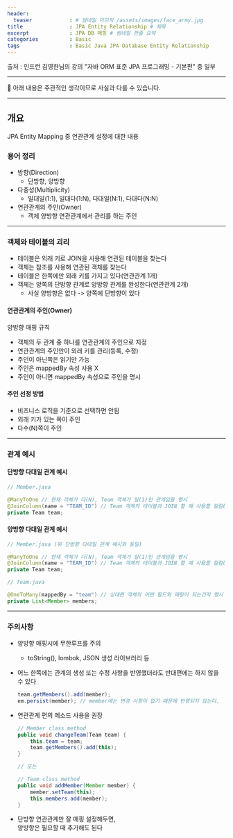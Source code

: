 ```yaml
---
header:
  teaser            : # 썸네일 이미지 /assets/images/face_army.jpg
title               : JPA Entity Relationship # 제목
excerpt             : JPA DB 매핑 # 썸네일 한줄 요약
categories          : Basic
tags                : Basic Java JPA Database Entity Relationship
---
```


출처 : 인프런 김영한님의 강의 "자바 ORM 표준 JPA 프로그래밍 - 기본편" 중 일부

---

🚫 아래 내용은 주관적인 생각이므로 사실과 다를 수 있습니다.

---

## 개요

JPA Entity Mapping 중 연관관계 설정에 대한 내용

### 용어 정리

- 방향(Direction)
  - 단방향, 양방향
- 다중성(Multiplicity)
  - 일대일(1:1), 일대다(1:N), 다대일(N:1), 다대다(N:N)
- 연관관계의 주인(Owner)
  - 객체 양방향 연관관계에서 관리를 하는 주인

---

### 객체와 테이블의 괴리

- 테이블은 외래 키로 JOIN을 사용해 연관된 테이블을 찾는다
- 객체는 참조를 사용해 연관된 객체를 찾는다
- 테이블은 한쪽에만 외래 키를 가지고 있다(연관관계 1개)
- 객체는 양쪽의 단방향 관계로 양방향 관계를 완성한다(연관관계 2개)
  - 사실 양방향은 없다 -> 양쪽에 단방향이 있다

#### 연관관계의 주인(Owner)

양방향 매핑 규칙

- 객체의 두 관계 중 하나를 연관관계의 주인으로 지정
- 연관관계의 주인만이 외래 키를 관리(등록, 수정)
- 주인이 아닌쪽은 읽기만 가능
- 주인은 mappedBy 속성 사용 X
- 주인이 아니면 mappedBy 속성으로 주인을 명시

#### 주인 선정 방법

- 비즈니스 로직을 기준으로 선택하면 안됨
- 외래 키가 있는 쪽이 주인
- 다수(N)쪽이 주인

---

### 관계 예시

#### 단방향 다대일 관계 예시

```java
// Member.java

@ManyToOne // 현재 객체가 다(N), Team 객체가 일(1)인 관계임을 명시
@JoinColumn(name = "TEAM_ID") // Team 객체의 테이블과 JOIN 할 때 사용할 컬럼("TEAM_ID")을 명시
private Team team;
```

#### 양방향 다대일 관계 예시

```java
// Member.java (위 단방향 다대일 관계 예시와 동일)

@ManyToOne // 현재 객체가 다(N), Team 객체가 일(1)인 관계임을 명시
@JoinColumn(name = "TEAM_ID") // Team 객체의 테이블과 JOIN 할 때 사용할 컬럼("TEAM_ID")을 명시
private Team team;
```

```java
// Team.java

@OneToMany(mappedBy = "team") // 상대편 객체의 어떤 필드와 매핑이 되는건지 명시
private List<Member> members;
```

---

### 주의사항

- 양방향 매핑시에 무한루프를 주의
  - toString(), lombok, JSON 생성 라이브러리 등
- 어느 한쪽에는 관계의 생성 또는 수정 사항을 반영했더라도 반대편에는 하지 않을 수 있다  

    ```java
    team.getMembers().add(member);
    em.persist(member); // member에는 변경 사항이 없기 때문에 반영되지 않는다.
    ```

- 연관관계 편의 메소드 사용을 권장

    ```java
    // Member class method
    public void changeTeam(Team team) {
        this.team = team;
        team.getMembers().add(this);
    }

    // 또는

    // Team class method
    public void addMember(Member member) {
        member.setTeam(this);
        this.members.add(member);
    }
    ```

- 단방향 연관관계만 잘 매핑 설정해두면,  
    양방향은 필요할 때 추가해도 된다

